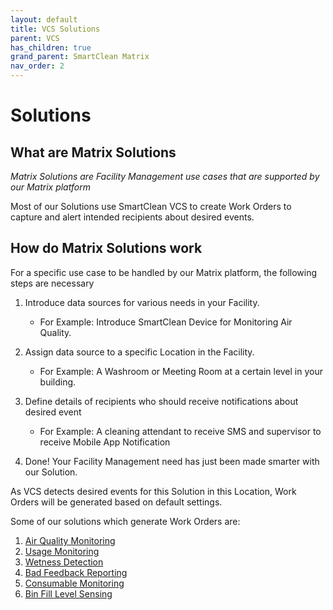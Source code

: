 ```yaml
---
layout: default
title: VCS Solutions
parent: VCS
has_children: true
grand_parent: SmartClean Matrix
nav_order: 2
---
```

# Solutions

## What are Matrix Solutions
*Matrix Solutions are Facility Management use cases that are supported by our Matrix platform*

Most of our Solutions use SmartClean VCS to create Work Orders to capture and alert intended recipients about 
desired events.

## How do Matrix Solutions work
For a specific use case to be handled by our Matrix platform, the following steps are necessary

1. Introduce data sources for various needs in your Facility.
   - For Example: Introduce SmartClean Device for Monitoring Air Quality.

2. Assign data source to a specific Location in the Facility.
   - For Example: A Washroom or Meeting Room at a certain level in your building.
   
3. Define details of recipients who should receive notifications about desired event
   - For Example: A cleaning attendant to receive SMS and supervisor to receive Mobile App Notification

4. Done! Your Facility Management need has just been made smarter with our Solution.

As VCS detects desired events for this Solution in this Location, Work Orders will be generated based on default settings.

Some of our solutions which generate Work Orders are:
1. [Air Quality Monitoring](/vcs_aq.html)
2. [Usage Monitoring]()
3. [Wetness Detection]()
4. [Bad Feedback Reporting]()
5. [Consumable Monitoring]()
6. [Bin Fill Level Sensing]()
